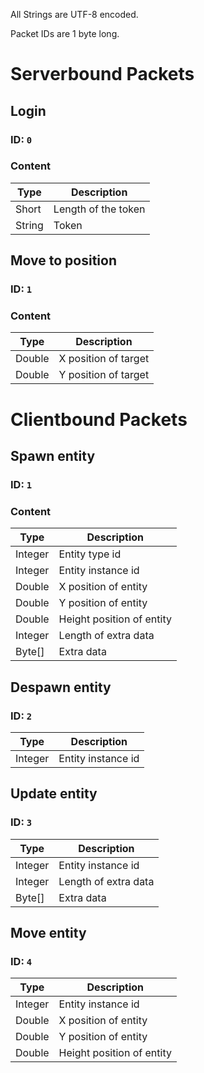 All Strings are UTF-8 encoded.

Packet IDs are 1 byte long.

# Serverbound Packets

## Login

### ID: `0`

### Content

<table>
    <thead>
        <tr>
            <th>Type</th>
            <th>Description</th>
        </tr>
    </thead>
    <tbody>
        <tr>
            <td>Short</td>
            <td>Length of the token</td>
        </tr>
        <tr>
            <td>String</td>
            <td>Token</td>
        </tr>
    </tbody>
</table>

## Move to position

### ID: `1`

### Content

<table>
    <thead>
        <tr>
            <th>Type</th>
            <th>Description</th>
        </tr>
    </thead>
    <tbody>
        <tr>
            <td>Double</td>
            <td>X position of target</td>
        </tr>
        <tr>
            <td>Double</td>
            <td>Y position of target</td>
        </tr>
    </tbody>
</table>

# Clientbound Packets

## Spawn entity

### ID: `1`

### Content

<table>
    <thead>
        <tr>
            <th>Type</th>
            <th>Description</th>
        </tr>
    </thead>
    <tbody>
        <tr>
            <td>Integer</td>
            <td>Entity type id</td>
        </tr>
        <tr>
            <td>Integer</td>
            <td>Entity instance id</td>
        </tr>
        <tr>
            <td>Double</td>
            <td>X position of entity</td>
        </tr>
        <tr>
            <td>Double</td>
            <td>Y position of entity</td>
        </tr>
        <tr>
            <td>Double</td>
            <td>Height position of entity</td>
        </tr>
        <tr>
            <td>Integer</td>
            <td>Length of extra data</td>
        </tr>
        <tr>
            <td>Byte[]</td>
            <td>Extra data</td>
        </tr>
    </tbody>
</table>

## Despawn entity

### ID: `2`
<table>
    <thead>
        <tr>
            <th>Type</th>
            <th>Description</th>
        </tr>
    </thead>
    <tbody>
        <tr>
            <td>Integer</td>
            <td>Entity instance id</td>
        </tr>
    </tbody>
</table>

## Update entity

### ID: `3`
<table>
    <thead>
        <tr>
            <th>Type</th>
            <th>Description</th>
        </tr>
    </thead>
    <tbody>
        <tr>
            <td>Integer</td>
            <td>Entity instance id</td>
        </tr>
        <tr>
            <td>Integer</td>
            <td>Length of extra data</td>
        </tr>
        <tr>
            <td>Byte[]</td>
            <td>Extra data</td>
        </tr>
    </tbody>
</table>

## Move entity

### ID: `4`
<table>
    <thead>
        <tr>
            <th>Type</th>
            <th>Description</th>
        </tr>
    </thead>
    <tbody>
        <tr>
            <td>Integer</td>
            <td>Entity instance id</td>
        </tr>
        <tr>
            <td>Double</td>
            <td>X position of entity</td>
        </tr>
        <tr>
            <td>Double</td>
            <td>Y position of entity</td>
        </tr>
        <tr>
            <td>Double</td>
            <td>Height position of entity</td>
        </tr>
    </tbody>
</table>
